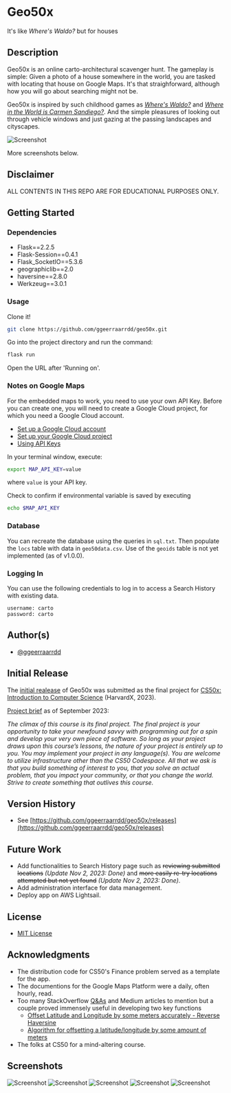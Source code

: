 # Geo50x

It's like _Where's Waldo?_ but for houses

## Description

Geo50x is an online carto-architectural scavenger hunt. The gameplay is simple: Given a photo of a house somewhere in the world, you are tasked with locating that house on Google Maps. It's that straighforward, although how you will go about searching might not be.

Geo50x is inspired by such childhood games as _[Where's Waldo?](https://en.wikipedia.org/wiki/Where%27s_Wally%3F)_ and _[Where in the World is Carmen Sandiego?](https://en.wikipedia.org/wiki/Carmen_Sandiego)_. And the simple pleasures of looking out through vehicle windows and just gazing at the passing landscapes and cityscapes.

![Screenshot](static/images/geo50x_5.jpg)

More screenshots below.

## Disclaimer

ALL CONTENTS IN THIS REPO ARE FOR EDUCATIONAL PURPOSES ONLY.

## Getting Started

### Dependencies

* Flask==2.2.5
* Flask-Session==0.4.1
* Flask_SocketIO==5.3.6
* geographiclib==2.0
* haversine==2.8.0
* Werkzeug==3.0.1

### Usage

Clone it!

```bash
git clone https://github.com/ggeerraarrdd/geo50x.git
```

Go into the project directory and run the command:

```bash
flask run
```

Open the URL after 'Running on'.

### Notes on Google Maps

For the embedded maps to work, you need to use your own API Key. Before you can create one, you will need to create a Google Cloud project, for which you need a Google Cloud account.

* [Set up a Google Cloud account](https://cloud.google.com)
* [Set up your Google Cloud project](https://developers.google.com/maps/documentation/javascript/cloud-setup)
* [Using API Keys](https://developers.google.com/maps/documentation/javascript/get-api-key)

In your terminal window, execute:

```bash
export MAP_API_KEY=value
```

where `value` is your API key.

Check to confirm if environmental variable is saved by executing

```bash
echo $MAP_API_KEY
```

### Database

You can recreate the database using the queries in `sql.txt`. Then populate the `locs` table with data in `geo50data.csv`. Use of the `geoids` table is not yet implemented (as of v1.0.0).

### Logging In

You can use the following credentials to log in to access a Search History with existing data.

```text
username: carto
password: carto
```

## Author(s)

* [@ggeerraarrdd](https://github.com/ggeerraarrdd/)

## Initial Release

The [initial realease](https://github.com/ggeerraarrdd/geo50x/releases/tag/v1.0.0) of Geo50x was submitted as the final project for [CS50x: Introduction to Computer Science](https://cs50.harvard.edu/x/2023/) (HarvardX, 2023).

[Project brief](https://cs50.harvard.edu/x/2023/project/) as of September 2023:

_The climax of this course is its final project. The final project is your opportunity to take your newfound savvy with programming out for a spin and develop your very own piece of software. So long as your project draws upon this course’s lessons, the nature of your project is entirely up to you. You may implement your project in any language(s). You are welcome to utilize infrastructure other than the CS50 Codespace. All that we ask is that you build something of interest to you, that you solve an actual problem, that you impact your community, or that you change the world. Strive to create something that outlives this course._

## Version History

* See [https://github.com/ggeerraarrdd/geo50x/releases](https://github.com/ggeerraarrdd/geo50x/releases)

## Future Work

* Add functionalities to Search History page such as ~~reviewing submitted locations~~ _(Update Nov 2, 2023: Done)_ and ~~more easily re-try locations attempted but not yet found~~ _(Update Nov 2, 2023: Done)_.
* Add administration interface for data management.
* Deploy app on AWS Lightsail.

## License

* [MIT License](https://github.com/ggeerraarrdd/large-parks/blob/main/LICENSE)

## Acknowledgments

* The distribution code for CS50's Finance problem served as a template for the app.
* The documentions for the Google Maps Platform were a daily, often hourly, read.
* Too many StackOverflow [Q&As](https://meta.stackoverflow.com/questions/267822/if-stack-overflow-doesnt-have-threads-what-the-heck-should-they-be-called) and Medium articles to mention but a couple proved immensely useful in developing two key functions
  * [Offset Latitude and Longitude by some meters accurately - Reverse Haversine](https://gis.stackexchange.com/questions/411859/offset-latitude-and-longitude-by-some-meters-accurately-reverse-haversine)
  * [Algorithm for offsetting a latitude/longitude by some amount of meters](https://gis.stackexchange.com/questions/2951/algorithm-for-offsetting-a-latitude-longitude-by-some-amount-of-meters)
* The folks at CS50 for a mind-altering course.

## Screenshots

![Screenshot](static/images/geo50x_6.jpg)
![Screenshot](static/images/geo50x_7.jpg)
![Screenshot](static/images/geo50x_8.jpg)
![Screenshot](static/images/geo50x_9.jpg)
![Screenshot](static/images/geo50x_10.jpg)
